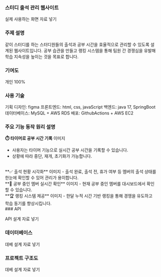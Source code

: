 ### 스터디 출석 관리 웹사이트

실제 사용하는 화면 자료 넣기


### 주제 설명  
같이 스터디를 하는 스터디원들의 출석과 공부 시간을 효율적으로 관리할 수 있도록 설계된 웹사이트입니다.
공부 습관을 만들고 랭킹 시스템을 통해 팀원 간 경쟁심을 유발해 학습 지속성을 높이는 것을 목표로 합니다.

### 기여도
개인 100%

### 사용 기술  
기획 디자인: figma
프론트엔드: html, css, javaScript
백엔드: java 17, SpringBoot
데이터베이스: MySQL + AWS RDS
배포: GithubActions + AWS EC2

### 주요 기능 동작 원리 설명  
**⏱️ 타이머로 공부 시간 기록**
이미지
- 사용자는 타이머 기능으로 실시간 공부 시간을 기록할 수 있습니다.
- 상황에 따라 중단, 재개, 초기화가 가능합니다.
<br>
**✅ 출석 현황 시각화**
이미지
- 출석 완료, 출석 전, 휴가 여부 등 멤버의 출석 상태를 한눈에 확인할 수 있어 관리가 용이합니다.
<br>
**👀 공부 중인 멤버 실시간 확인**
이미지
- 현재 공부 중인 멤버를 대시보드에서 확인할 수 있습니다.
<br>
**🏆 랭킹 시스템 제공**
이미지
- 한달 누적 시간 기반 랭킹을 통해 경쟁을 유도하고 학습 동기를 향상시킵니다.
<br>
### API

API 설계 자료 넣기

### 데이터베이스 

데베 설계 자료 넣기

### 프로젝트 구조도

데베 설계 자료 넣기

